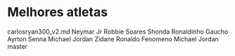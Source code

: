 # Melhores atletas
carlosryan300_v2.md
Neymar Jr
Robbie
Soares
Shonda 
Ronaldinho Gaucho
Ayrton Senna
Michael Jordan
Zidane
Ronaldo Fenomeno
Michael Jordan
master

